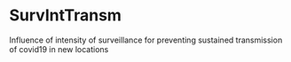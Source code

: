# SurvIntTransm
Influence of intensity of surveillance for preventing sustained transmission of covid19 in new locations
